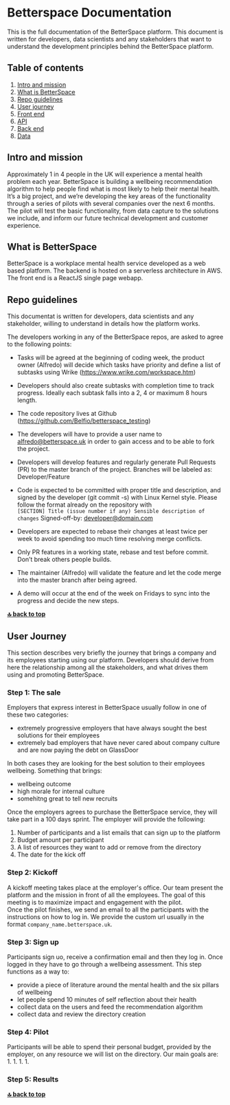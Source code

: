 # Betterspace Documentation
This is the full documentation of the BetterSpace platform. This document is written for developers, data scientists and any stakeholders that want to understand the development principles behind the BetterSpace platform.

## Table of contents

1. [Intro and mission](#intro-and-mission) 
1. [What is BetterSpace](#what-is-betterspace) 
1. [Repo guidelines](#repo-guidelines) 
1. [User journey](#user-journey) 
1. [Front end](#front-end) 
1. [API](#api) 
1. [Back end](#back-end) 
1. [Data](#data) 



## Intro and mission

Approximately 1 in 4 people in the UK will experience a mental health problem each year. BetterSpace is building a wellbeing recommendation algorithm to help people find what is most likely to help their mental health. It’s a big project, and we’re developing the key areas of the functionality through a series of pilots with several companies over the next 6 months. The pilot will test the basic functionality, from data capture to the solutions we include, and inform our future technical development and customer experience. 

## What is BetterSpace

BetterSpace is a workplace mental health service developed as a web based platform. The backend is hosted on a serverless architecture in AWS. The front end is a ReactJS single page webapp.

## Repo guidelines
This documentat is written for developers, data scientists and any stakeholder, willing to understand in details how the platform works.

The developers working in any of the BetterSpace repos, are asked to agree to the following points:
- Tasks will be agreed at the beginning of coding week, the product owner (Alfredo) will decide which tasks have priority and define a list of subtasks using Wrike (https://www.wrike.com/workspace.htm)

- Developers should also create subtasks with completion time to track progress. Ideally each subtask falls into a 2, 4 or maximum 8 hours length.

- The code repository lives at Github (https://github.com/Belfio/betterspace_testing)

- The developers will have to provide a user name to alfredo@betterspace.uk in order to gain access and to be able to fork the project.

- Developers will develop features and regularly generate Pull Requests (PR) to the master branch of the project. Branches will be labeled as: Developer/Feature

- Code is expected to be committed with proper title and description, and signed by the developer (git commit -s) with Linux Kernel style. Please follow the format already on the repository with  
`[SECTION] Title (issue number if any) Sensible description of changes` Signed-off-by: developer@domain.com

- Developers are expected to rebase their changes at least twice per week to avoid spending too much time resolving merge conflicts.

- Only PR features in a working state, rebase and test before commit. Don’t break others people builds.

- The maintainer (Alfredo) will validate the feature and let the code merge into the master branch after being agreed.

- A demo will occur at the end of the week on Fridays to sync into the progress and decide the new steps.

**[🔝 back to top](#table-of-contents)**

## User Journey
This section describes very briefly the journey that brings a company and its employees starting using our platform. Developers should derive from here the relationship among all the stakeholders, and what drives them using and promoting BetterSpace.

### Step 1: The sale
Employers that express interest in BetterSpace usually follow in one of these two categories:
- extremely progressive employers that have always sought the best solutions for their employees
- extremely bad employers that have never cared about company culture and are now paying the debt on GlassDoor

In both cases they are looking for the best solution to their employees wellbeing. 
Something that brings: 
- wellbeing outcome
- high morale for internal culture
- somehitng great to tell new recruits

Once the employers agrees to purchase the BetterSpace service, they will take part in a 100 days sprint.
The employer will provide the following:
1. Number of participants and a list emails that can sign up to the platform
1. Budget amount per participant
1. A list of resources they want to add or remove from the directory
1. The date for the kick off

### Step 2: Kickoff
A kickoff meeting takes place at the employer's office. Our team present the platform and the mission in front of all the employees.
The goal of this meeting is to maximize impact and engagement with the pilot.  
Once the pilot finishes, we send an email to all the participants with the instructions on how to log in. We provide the custom url usually in the format `company_name.betterspace.uk`.

### Step 3: Sign up
Participants sign uo, receive a confirmation email and then they log in. Once logged in they have to go through a wellbeing assessment.
This step functions as a way to:
- provide a piece of literature around the mental health and the six pillars of wellbeing
- let people spend 10 minutes of self reflection about their health
- collect data on the users and feed the recommendation algorithm
- collect data and review the directory creation


### Step 4: Pilot
Participants will be able to spend their personal budget, provided by the employer, on any resource we will list on the directory.
Our main goals are:
1. 
1. 
1. 
1. 

### Step 5: Results

**[🔝 back to top](#table-of-contents)**

